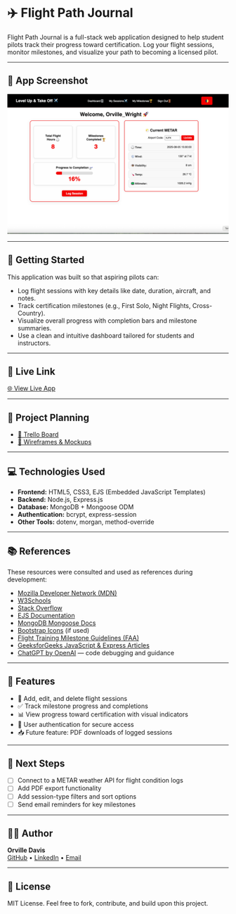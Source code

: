 # ✈️ Flight Path Journal

Flight Path Journal is a full-stack web application designed to help student pilots track their progress toward certification. Log your flight sessions, monitor milestones, and visualize your path to becoming a licensed pilot.

---

## 📸 App Screenshot

![Flight Path Screenshot](public/assets/screenshot-flightpath.png) <!-- Replace with the actual image path -->

---

## 🚀 Getting Started

This application was built so that aspiring pilots can:
- Log flight sessions with key details like date, duration, aircraft, and notes.
- Track certification milestones (e.g., First Solo, Night Flights, Cross-Country).
- Visualize overall progress with completion bars and milestone summaries.
- Use a clean and intuitive dashboard tailored for students and instructors.

---

## 🔗 Live Link

[🌐 View Live App](https://flight-path-journal-06b5e8eeaa6c.herokuapp.com/) <!-- Replace with actual URL -->

---

## 📘 Project Planning

- [🧠 Trello Board](https://trello.com/b/rXgpKNAp/flight-path-journal)
- [🎨 Wireframes & Mockups](https://viewer.diagrams.net/?tags=%7B%7D&lightbox=1&highlight=0000ff&edit=_blank&layers=1&nav=1&title=Flight%20Path&dark=auto#R%3Cmxfile%3E%3Cdiagram%20name%3D%22Page-1%22%20id%3D%22n_VclW-vELvSy88i4euu%22%3E5Vzfc5s4EP5rPHm6DL9tP8Zx0mbucs3EnWnv6YYYxVYLyCdEbOevPxEkDF7FMW2MgOQhY62EQN8uq0%2B7EgP7Mtp8ov5qeUsCFA4sI9gM7OnAssa2wf9ngm0u8EZmLlhQHOSikmCGn5EQiusWKQ5QUmnICAkZXlWFcxLHaM4qMp9Ssq42eyRh9a4rf4GAYDb3Qyj9hgO2zKUj19jJPyO8WMo7m4aoiXzZWAiSpR%2BQdUlkXw3sS0oIy39Fm0sUZthJXPLrrl%2BpLR6Mopgdc8Hyz2l483A%2Fvvth3xg0ff6WTu0%2F3LyXJz9MxYDTBFHxwGwrUUjWOAr9mJcm8yUOg7%2F8LUmzuybMn%2F%2BUpQlFCVfgnXwkc09062dWYXApv4wyoWwrEyxZFIor4LjEUJ8QZWhTEolxfkIkQoxueRNR64lhCZuTNrjeKdAeCtmypLxCVb4wmkXR8w5X%2FkNAWwNmD8B8jRG3xAM414PooHLfxk0AZUGgTEsFlHEqoMwhQOpfDHHi42FVSPwQL2L%2Be84h4QZsT7JRY%2F4eX4iKCAdBdvlkvcQMzVb%2BPOtrzZ1WZqUkjQMUCOs8El7vHeD1FOjaJwN3BMCN%2FQj1BF1XN7pjgC6KfBz2BN6RZnjly1OCd%2BUnyZrQzrsHWVudtUxTN%2BImQDxBSYJJnPQUcUc34hZAPMIhShiJUV8xH2rGHBKOr9sVnBN1MTNZK93fAaZmN8rUHBsA9%2BXhB1%2BC3bTUHw%2BPxrwldM1xAMIzRnG86Am%2BugmbAxe%2FvcJXN2Nz4Kq3V%2FhqJ2gOnLsG7uQxzG49y5nabL7ki5CBO%2B065qLWbhljc%2BCSmqugIG19g99qGXmD6H9ZMeUCRTN%2FKya71kTaHBiuGAz5%2BA2K%2FksxzUzpgpcY5bX8yYYtNeFRXU1ULVjBQcZugwYs7%2F%2BxtaBgKs1qAUY6PqAWVHymUTVAj6TiMgc8eydyU%2BPqTKCwfVs1hxYZ0fcPXEMf1ER2anw0cjXnTHN8KqQsGPNobXaq0Gpn4h0WjHcEPmtpeqo%2BvLrDHRYMdwQp9TO63BeIdUc8LBjxeCTzNLmgCM5bHcVYe9TDglGPmLC25kd%2BAWDdMQ0TsuEGUiLH04EaKZFm6YGtCEe0OiViHs9eW8IRbLhGmLaXI9SGVzdHkK6nBO%2FfafSg2BHYUYB1MwQH%2BtY250TqA6ydHjhW3xHWzg8gws1E3WtTBMtpG0VwIXZdjDQWJlCDrZ23LPIOYzkfVBPao%2B8w7vNBNaE9Am%2FCl2I%2Fl33AxXci%2FD6qTgm2IoXtKHfSeScDHdp%2FE%2FH3QtfvfzzEORVUFlxhtzcA77wDvs1G1uDimqkCPx2FV%2FfiWnZcDsCjZE7xqsUx%2BONRlrVvpjebBR0uuFucVKpt09qX2zZc0PC5iaVtDcfXR1j3ctuDFlzZFtF5oNWOQ%2FveQhPmSxtIg9RgZb97NORkLM3u2tEQ8z1OSjfrdrt1NqQ%2BwNrJWrcOh9QHWDsxg3slWpzJqw2vfmIGt0n0y4D1EzNIffs2zeknYdBLNJNrqs%2FDjjniMWqUh7lwDutkYL3%2BGfOqJrSnmqAR53pAcRrlOhi4k7M7FAfcP58NLH4b4%2BySRKsQ8RkxOz3WY%2B2o%2FLip%2BjzT6Ry5MgFF0WOum7Pr8nL7rF%2FK2Fs8qhy%2BcvV4OmUonNY%2B1ihYoJkockAw296j8GUn89WuZvJIYjkJmFZVNfxNu8g%2BDseLV%2FckRl%2FJrR9vAeq8mezAO5R%2Byp7nINhlNA0FmoWQvozjCVW6V2Es7nFHMH%2BWQpvO3oaHIjYgu0hISudIXLXTFOhoaOx1JNdDsiM%2Bwy4QAx29qLwY%2BG9YgeJoc0usgN%2BKbr8XdbzwT1Y4d2VxuilXTrevvsLye4YvUB4AQ2a9%2BmdmnlftyPaaNTPp7Zozs2dESWFnvOYah7LdC2t9pWXVIsv8Vthk1UQ3mBUWyn%2BXDJSXdvaZFd40z1yXR0yfb9qx3TY7Hu1tBnCH4%2FNx6W%2F0a1Y92nee%2Bwz%2FFavmuve3pWarrEHy%2BuOb7t5ZQlfMyru3JO%2FyyHeGF3efI82b777pal%2F9Dw%3D%3D%3C%2Fdiagram%3E%3C%2Fmxfile%3E)

---

## 💻 Technologies Used

- **Frontend:** HTML5, CSS3, EJS (Embedded JavaScript Templates)
- **Backend:** Node.js, Express.js
- **Database:** MongoDB + Mongoose ODM
- **Authentication:** bcrypt, express-session
- **Other Tools:** dotenv, morgan, method-override

---

## 📚 References

These resources were consulted and used as references during development:

- [Mozilla Developer Network (MDN)](https://developer.mozilla.org/)
- [W3Schools](https://www.w3schools.com/)
- [Stack Overflow](https://stackoverflow.com/)
- [EJS Documentation](https://ejs.co/)
- [MongoDB Mongoose Docs](https://mongoosejs.com/)
- [Bootstrap Icons](https://icons.getbootstrap.com/) (if used)
- [Flight Training Milestone Guidelines (FAA)](https://www.faa.gov/)
- [GeeksforGeeks JavaScript & Express Articles](https://www.geeksforgeeks.org/)
- [ChatGPT by OpenAI](https://chat.openai.com/) — code debugging and guidance

---

## 🧩 Features

- 🛫 Add, edit, and delete flight sessions
- ✅ Track milestone progress and completions
- 📊 View progress toward certification with visual indicators
- 🔐 User authentication for secure access
- 📥 Future feature: PDF downloads of logged sessions

---

## 🎯 Next Steps

- [ ] Connect to a METAR weather API for flight condition logs
- [ ] Add PDF export functionality
- [ ] Add session-type filters and sort options
- [ ] Send email reminders for key milestones

---

## 👨‍🏫 Author

**Orville Davis**  
[GitHub](https://github.com/mrodavis) • [LinkedIn](https://linkedin.com/in/orville-xavier-davis) • [Email](mailto:orville@scrapit.io)

---

## 📜 License

MIT License. Feel free to fork, contribute, and build upon this project.
